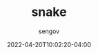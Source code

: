 ---
date: 2022-04-20T10:02:20-04:00
title: "snake"
seo_title: "snake"
description: snake
author: sengov
image: share.jpg
video:
url: games/snake
weight: 0
type: "games"
layout: snake

---